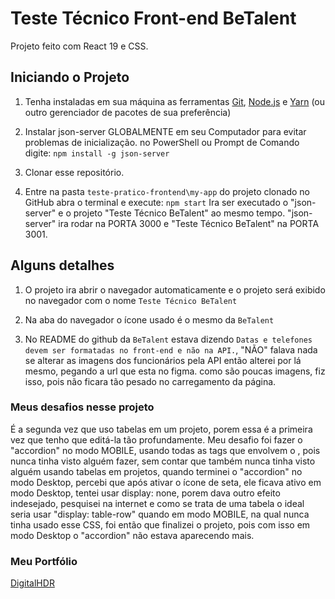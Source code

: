 # Teste Técnico Front-end BeTalent

Projeto feito com React 19 e CSS.

## Iniciando o Projeto

1.  Tenha instaladas em sua máquina as ferramentas [Git](https://git-scm.com/), [Node.js](https://nodejs.org/en/) e [Yarn](https://yarnpkg.com/) (ou outro gerenciador de pacotes de sua preferência)

2.  Instalar json-server GLOBALMENTE em seu Computador para evitar problemas de inicialização.
    no PowerShell ou Prompt de Comando digite: `npm install -g json-server`

3.  Clonar esse repositório.

4.  Entre na pasta `teste-pratico-frontend\my-app` do projeto clonado no GitHub
    abra o terminal e execute: `npm start`
    Ira ser executado o "json-server" e o projeto "Teste Técnico BeTalent" ao mesmo tempo.
    "json-server" ira rodar na PORTA 3000 e "Teste Técnico BeTalent" na PORTA 3001.

## Alguns detalhes

1. O projeto ira abrir o navegador automaticamente e o projeto será exibido no navegador com o nome `Teste Técnico BeTalent`

2. Na aba do navegador o ícone usado é o mesmo da `BeTalent`

3. No README do github da `BeTalent` estava dizendo `Datas e telefones devem ser formatadas no front-end e não na API.`,
   "NÃO" falava nada se alterar as imagens dos funcionários pela API então alterei por lá mesmo, pegando a url que esta no figma.
   como são poucas imagens, fiz isso, pois não ficara tão pesado no carregamento da página.

### Meus desafios nesse projeto

É a segunda vez que uso tabelas em um projeto, porem essa é a primeira vez que tenho que editá-la tão profundamente.
Meu desafio foi fazer o "accordion" no modo MOBILE, usando todas as tags que envolvem o <table>, pois nunca tinha visto alguém fazer,
sem contar que também nunca tinha visto alguém usando tabelas em projetos, quando terminei o "accordion" no modo Desktop,
percebi que após ativar o ícone de seta, ele ficava ativo em modo Desktop, tentei usar display: none,
porem dava outro efeito indesejado, pesquisei na internet e como se trata de uma tabela o ideal seria usar "display: table-row"
quando em modo MOBILE, na qual nunca tinha usado esse CSS, foi então que finalizei o projeto,
pois com isso em modo Desktop o "accordion" não estava aparecendo mais.

### Meu Portfólio
[DigitalHDR](https://digitalhdr.com.br/)

